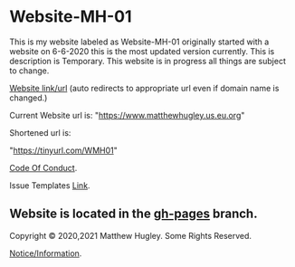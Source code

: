 # Website-MH-01
This is my website labeled as Website-MH-01 originally started with a website on 6-6-2020 this is the most updated version currently. This is description is Temporary. This website is in progress all things are subject to change.

[Website link/url](https://mhmatthewhugley.github.io/Website-MH-01) (auto redirects to appropriate url even if domain name is changed.)

Current Website url is: "https://www.matthewhugley.us.eu.org"

Shortened url is:

"https://tinyurl.com/WMH01"

[Code Of Conduct](./CODE_OF_CONDUCT.md).

Issue Templates [Link](./.github/ISSUE_TEMPLATE).

## Website is located in the [gh-pages](https://github.com/mhmatthewhugley/Website-MH-01/tree/gh-pages) branch.

Copyright © 2020,2021 Matthew Hugley. Some Rights Reserved.

[Notice/Information](https://github.com/mhmatthewhugley/Website-MH-01/blob/gh-pages/NOTICE.txt).
